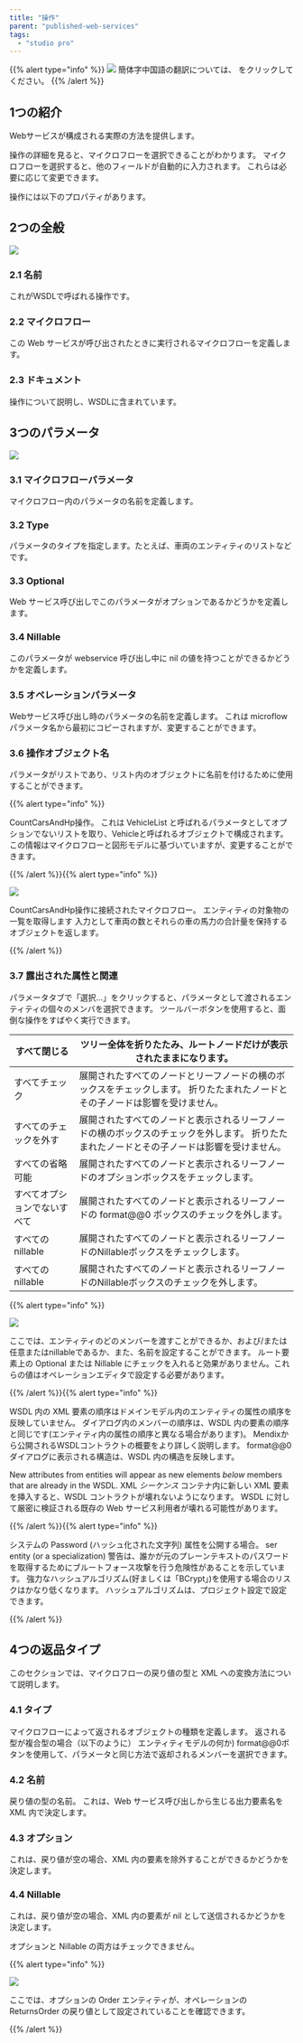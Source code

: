 ```yaml
---
title: "操作"
parent: "published-web-services"
tags:
  - "studio pro"
---
```


{{% alert type="info" %}}
<img src="attachments/chinese-translation/china.png" style="display: inline-block; margin: 0" /> 簡体字中国語の翻訳については、 [<unk> <unk> <unk>](https://cdn.mendix.tencent-cloud.com/documentation/refguide8/operations.pdf) をクリックしてください。
{{% /alert %}}

## 1つの紹介

Webサービスが構成される実際の方法を提供します。

操作の詳細を見ると、マイクロフローを選択できることがわかります。 マイクロフローを選択すると、他のフィールドが自動的に入力されます。 これらは必要に応じて変更できます。

操作には以下のプロパティがあります。

## 2つの全般

![](attachments/16713701/16843884.png)

### 2.1 名前

これがWSDLで呼ばれる操作です。

### 2.2 マイクロフロー

この Web サービスが呼び出されたときに実行されるマイクロフローを定義します。

### 2.3 ドキュメント

操作について説明し、WSDLに含まれています。

## 3つのパラメータ

![](attachments/16713701/16843879.png)

### 3.1 マイクロフローパラメータ

マイクロフロー内のパラメータの名前を定義します。

### 3.2 Type

パラメータのタイプを指定します。たとえば、車両のエンティティのリストなどです。

### 3.3 Optional

Web サービス呼び出しでこのパラメータがオプションであるかどうかを定義します。

### 3.4 Nillable

このパラメータが webservice 呼び出し中に nil の値を持つことができるかどうかを定義します。

### 3.5 オペレーションパラメータ

Webサービス呼び出し時のパラメータの名前を定義します。 これは microflow パラメータ名から最初にコピーされますが、変更することができます。

### 3.6 操作オブジェクト名

パラメータがリストであり、リスト内のオブジェクトに名前を付けるために使用することができます。

{{% alert type="info" %}}

CountCarsAndHp操作。 これは VehicleList と呼ばれるパラメータとしてオプションでないリストを取り、Vehicleと呼ばれるオブジェクトで構成されます。 この情報はマイクロフローと図形モデルに基づいていますが、変更することができます。

{{% /alert %}}{{% alert type="info" %}}

![](attachments/16713701/918221.png)

CountCarsAndHp操作に接続されたマイクロフロー。 エンティティの対象物の一覧を取得します 入力として車両の数とそれらの車の馬力の合計量を保持するオブジェクトを返します。

{{% /alert %}}

### 3.7 露出された属性と関連

パラメータタブで「選択...」をクリックすると、パラメータとして渡されるエンティティの個々のメンバを選択できます。 ツールバーボタンを使用すると、面倒な操作をすばやく実行できます。

| すべて閉じる         | ツリー全体を折りたたみ、ルートノードだけが表示されたままになります。                                     |
| -------------- | ---------------------------------------------------------------------- |
| すべてチェック        | 展開されたすべてのノードとリーフノードの横のボックスをチェックします。 折りたたまれたノードとその子ノードは影響を受けません。        |
| すべてのチェックを外す    | 展開されたすべてのノードと表示されるリーフノードの横のボックスのチェックを外します。 折りたたまれたノードとその子ノードは影響を受けません。 |
| すべての省略可能       | 展開されたすべてのノードと表示されるリーフノードのオプションボックスをチェックします。                            |
| すべてオプションでないすべて | 展開されたすべてのノードと表示されるリーフノードの format@@0 ボックスのチェックを外します。                    |
| すべてのnillable   | 展開されたすべてのノードと表示されるリーフノードのNillableボックスをチェックします。                         |
| すべてのnillable   | 展開されたすべてのノードと表示されるリーフノードのNillableボックスのチェックを外します。                       |

{{% alert type="info" %}}

![](attachments/16713701/16843878.png)

ここでは、エンティティのどのメンバーを渡すことができるか、および/または任意またはnillableであるか、また、名前を設定することができます。 ルート要素上の Optional または Nillable にチェックを入れると効果がありません。これらの値はオペレーションエディタで設定する必要があります。

{{% /alert %}}{{% alert type="info" %}}

WSDL 内の XML 要素の順序はドメインモデル内のエンティティの属性の順序を反映していません。 ダイアログ内のメンバーの順序は、WSDL 内の要素の順序と同じです(エンティティ内の属性の順序と異なる場合があります)。 Mendixから公開されるWSDLコントラクトの概要をより詳しく説明します。 format@@0 ダイアログに表示される構造は、WSDL 内の構造を反映します。

New attributes from entities will appear as new elements _below_ members that are already in the WSDL. XML _シーケンス_ コンテナ内に新しい XML 要素を挿入すると、WSDL コントラクトが壊れないようになります。 WSDL に対して厳密に検証される既存の Web サービス利用者が壊れる可能性があります。

{{% /alert %}}{{% alert type="info" %}}

システムの Password (ハッシュ化された文字列) 属性を公開する場合。 ser entity (or a specialization) 警告は、誰かが元のプレーンテキストのパスワードを取得するためにブルートフォース攻撃を行う危険性があることを示しています。 強力なハッシュアルゴリズム(好ましくは「BCrypt」)を使用する場合のリスクはかなり低くなります。 ハッシュアルゴリズムは、プロジェクト設定で設定できます。

{{% /alert %}}

## 4つの返品タイプ

このセクションでは、マイクロフローの戻り値の型と XML への変換方法について説明します。

### 4.1 タイプ

マイクロフローによって返されるオブジェクトの種類を定義します。 返される型が複合型の場合（以下のように） エンティティモデルの何か) format@@0ボタンを使用して、パラメータと同じ方法で返却されるメンバーを選択できます。

### 4.2 名前

戻り値の型の名前。 これは、Web サービス呼び出しから生じる出力要素名を XML 内で決定します。

### 4.3 オプション

これは、戻り値が空の場合、XML 内の要素を除外することができるかどうかを決定します。

### 4.4 Nillable

これは、戻り値が空の場合、XML 内の要素が nil として送信されるかどうかを決定します。

オプションと Nillable の両方はチェックできません。

{{% alert type="info" %}}

![](attachments/16713701/16843880.png)

ここでは、オプションの Order エンティティが、オペレーションの ReturnsOrder の戻り値として設定されていることを確認できます。

{{% /alert %}}
